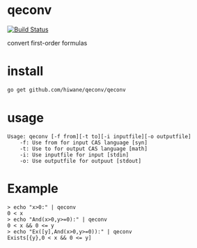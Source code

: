qeconv
======

[![Build Status](https://travis-ci.org/hiwane/qeconv.svg?branch=master)](https://travis-ci.org/hiwane/qeconv)

convert first-order formulas


# install

```sh
go get github.com/hiwane/qeconv/qeconv
```

# usage

```
Usage: qeconv [-f from][-t to][-i inputfile][-o outputfile]
    -f: Use from for input CAS language [syn]
    -t: Use to for output CAS language [math]
    -i: Use inputfile for input [stdin]
    -o: Use outputfile for outpuut [stdout]
```

# Example

```
> echo "x>0:" | qeconv
0 < x
> echo "And(x>0,y>=0):" | qeconv
0 < x && 0 <= y
> echo "Ex([y],And(x>0,y>=0)):" | qeconv
Exists[{y},0 < x && 0 <= y]
```

